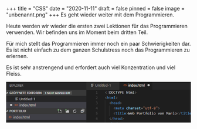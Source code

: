 +++
title = "CSS"
date = "2020-11-11"
draft = false
pinned = false
image = "unbenannt.png"
+++
Es geht wieder weiter mit dem Programmieren.

Heute werden wir wieder die ersten zwei Lektionen für das Programmieren verwenden. Wir befinden uns im Moment beim dritten Teil. 

Für mich stellt das Programmieren immer noch ein paar Schwierigkeiten dar. Es ist nicht einfach zu dem ganzen Schulstress noch das Programmieren zu erlernen. 

Es ist sehr anstrengend und erfordert auch viel Konzentration und viel Fleiss. 

![](unbenannt.png)